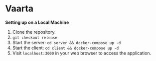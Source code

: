 # Vaarta

**Setting up on a Local Machine**
1. Clone the repository.
2. `git checkout release`
3. Start the server: `cd server && docker-compose up -d`
4. Start the client: `cd client && docker-compose up -d`
5. Visit `localhost:3000` in your web browser to access the application.